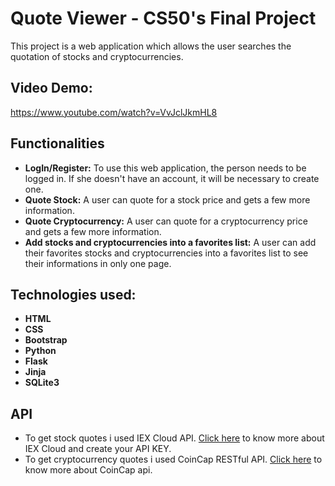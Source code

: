 # Quote Viewer - CS50's Final Project
This project is a web application which allows the user searches the quotation of stocks and cryptocurrencies. 

## Video Demo: 
<https://www.youtube.com/watch?v=VvJclJkmHL8>

## Functionalities
- <b>LogIn/Register:</b> To use this web application, the person needs to be logged in. If she doesn't have an account, it will be necessary to create one.
- <b>Quote Stock:</b> A user can quote for a stock price and gets a few more information.
- <b>Quote Cryptocurrency:</b> A user can quote for a cryptocurrency price and gets a few more information.
- <b>Add stocks and cryptocurrencies into a favorites list:</b> A user can add their favorites stocks and cryptocurrencies into a favorites list to see their informations in only one page.

## Technologies used:
- <b>HTML
- CSS
- Bootstrap
- Python
- Flask
- Jinja
- SQLite3</b>

## API
- To get stock quotes i used IEX Cloud API. [Click here](https://iexcloud.io/) to know more about IEX Cloud and create your API KEY.
- To get cryptocurrency quotes i used CoinCap RESTful API. [Click here]() to know more about CoinCap api.
